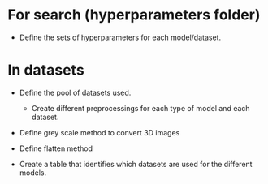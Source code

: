 
# For search (hyperparameters folder)
- Define the sets of hyperparameters for each model/dataset.

# In datasets
- Define the pool of datasets used.
    - Create different preprocessings for each type of model and each dataset.
    
- Define grey scale method to convert 3D images
- Define flatten method

- Create a table that identifies which datasets are used for the different models.




